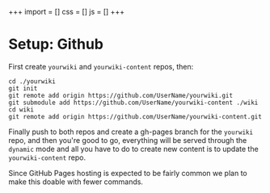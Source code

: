 +++
import = []
css = []
js = []
+++

# Setup: Github

First create `yourwiki` and `yourwiki-content` repos, then:

```
cd ./yourwiki
git init
git remote add origin https://github.com/UserName/yourwiki.git
git submodule add https://github.com/UserName/yourwiki-content ./wiki
cd wiki
git remote add origin https://github.com/UserName/yourwiki-content.git
```

Finally push to both repos and create a gh-pages branch for the `yourwiki` repo, and then  you're good to go, everything will be served through the `dynamic` mode and all you have to do to create new content is to update the `yourwiki-content` repo.

Since GitHub Pages hosting is expected to be fairly common we plan to make this doable with fewer commands.
<!-- -->